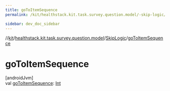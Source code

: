 ```yaml
---
title: goToItemSequence
permalink: /kit/healthstack.kit.task.survey.question.model/-skip-logic/go-to-item-sequence.html

sidebar: dev_doc_sidebar
---
```

//[kit](../../../index.html)/[healthstack.kit.task.survey.question.model](../index.html)/[SkipLogic](index.html)/[goToItemSequence](go-to-item-sequence.html)



# goToItemSequence



[androidJvm]\
val [goToItemSequence](go-to-item-sequence.html): [Int](https://kotlinlang.org/api/latest/jvm/stdlib/kotlin/-int/index.html)




